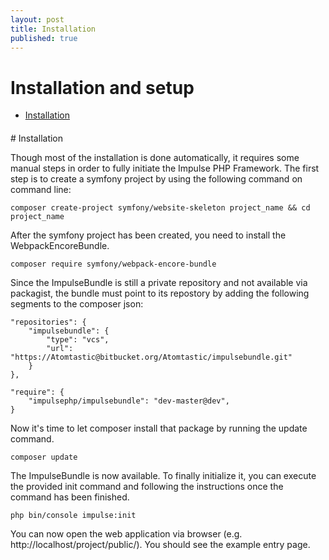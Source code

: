 ```yaml
---
layout: post
title: Installation
published: true
---
```

<h1 class="doc-title">Installation and setup</h1>

- [Installation](#Installation)

<h4><a id="installation"></a></h4>
# Installation

Though most of the installation is done automatically, it requires some manual steps in order to fully initiate the Impulse PHP Framework. The first step is to create a symfony project by using the following command on command line:

<pre class="language-shell code-white imp-code">
<code class="language-shell">composer create-project symfony/website-skeleton project_name && cd project_name</code>
</pre>

After the symfony project has been created, you need to install the WebpackEncoreBundle.

<pre class="imp-code language-shell">
<code class="language-shell">composer require symfony/webpack-encore-bundle</code>
</pre>

Since the ImpulseBundle is still a private repository and not available via packagist, the bundle must point to its repostory by adding the following segments to the composer json:

<pre class="language-json code-white imp-code">
<code class="language-json">"repositories": {
    "impulsebundle": {
        "type": "vcs",
        "url": "https://Atomtastic@bitbucket.org/Atomtastic/impulsebundle.git"
    }
},

"require": {
    "impulsephp/impulsebundle": "dev-master@dev",
}</code>
</pre>

Now it's time to let composer install that package by running the update command.

<pre class="code-white imp-code language-shell">
<code class="language-bash">composer update</code>
</pre>

The ImpulseBundle is now available. To finally initialize it, you can execute the provided init command and 
following the instructions once the command has been finished.

<pre class="language-shell code-white imp-code">
<code class="language-shell">php bin/console impulse:init</code>
</pre>

You can now open the web application via browser (e.g. http://localhost/project/public/). You should see the example entry page.
